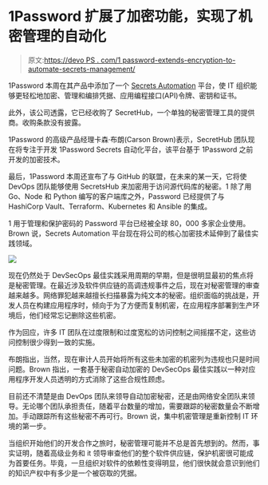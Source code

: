 # 1Password 扩展了加密功能，实现了机密管理的自动化

> 原文:[https://devo PS . com/1 password-extends-encryption-to-automate-secrets-management/](https://devops.com/1password-extends-encryption-to-automate-secrets-management/)

1Password 本周在其产品中添加了一个 [Secrets Automation](https://www.prnewswire.com/news-releases/1password-launches-secrets-automation-and-makes-acquisition-to-protect-infrastructure-secrets-301267859.html) 平台，使 IT 组织能够更轻松地加密、管理和编排凭据、应用编程接口(API)令牌、密钥和证书。

此外，该公司透露，它已经收购了 SecretHub，一个单独的秘密管理工具的提供商。收购条款没有披露。

1Password 的高级产品经理卡森·布朗(Carson Brown)表示，SecretHub 团队现在将专注于开发 1Password Secrets 自动化平台，该平台基于 1Password 之前开发的加密技术。

最后，1Password 本周还宣布了与 GitHub 的联盟，在未来的某一天，它将使 DevOps 团队能够使用 SecretsHub 来加密用于访问源代码库的秘密。1 除了用 Go、Node 和 Python 编写的客户端库之外，Password 已经提供了与 HashiCorp Vault、Terraform、Kubernetes 和 Ansible 的集成。

1 用于管理和保护密码的 Password 平台已经被全球 80，000 多家企业使用。Brown 说，Secrets Automation 平台现在将公司的核心加密技术延伸到了最佳实践领域。

![](../Images/5ffeb46db1e9ab9429377b3c9129b0da.png)

现在仍然处于 DevSecOps 最佳实践采用周期的早期，但是很明显最初的焦点将是秘密管理。在最近涉及软件供应链的高调违规事件之后，现在对秘密管理的审查越来越多。网络罪犯越来越擅长扫描暴露为纯文本的秘密。组织面临的挑战是，开发人员在构建应用程序时，倾向于为了方便而复制机密，在应用程序部署到生产环境后，他们经常忘记删除这些机密。

作为回应，许多 IT 团队在过度限制和过度宽松的访问控制之间摇摆不定，这些访问控制很少得到一致的实施。

布朗指出，当然，现在审计人员开始将所有这些未加密的机密列为违规也只是时间问题。Brown 指出，一套基于秘密自动加密的 DevSecOps 最佳实践以一种对应用程序开发人员透明的方式消除了这些合规性顾虑。

目前还不清楚是由 DevOps 团队来领导自动加密秘密，还是由网络安全团队来领导。无论哪个团队承担责任，随着平台数量的增加，需要跟踪的秘密数量会不断增加。手动跟踪所有这些秘密不再可行。Brown 说，集中机密管理是重新控制 IT 环境的第一步。

当组织开始他们的开发合作之旅时，秘密管理可能并不总是首先想到的。然而，事实证明，随着高级业务和 it 领导审查他们的整个软件供应链，保护机密很可能成为首要任务。毕竟，一旦组织对软件的依赖性变得明显，他们很快就会意识到他们的知识产权中有多少是一个被窃取的凭据。